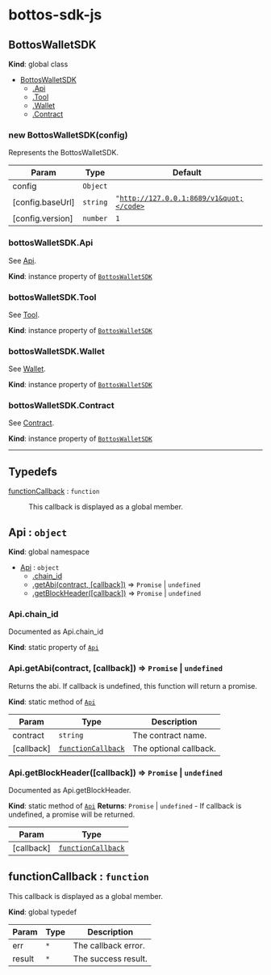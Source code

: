 # bottos-sdk-js

<a name="BottosWalletSDK"></a>

## BottosWalletSDK
**Kind**: global class

* [BottosWalletSDK](#BottosWalletSDK)
    * [.Api](#BottosWalletSDK+Api)
    * [.Tool](#BottosWalletSDK+Tool)
    * [.Wallet](#BottosWalletSDK+Wallet)
    * [.Contract](#BottosWalletSDK+Contract)

<a name="new_BottosWalletSDK_new"></a>

### new BottosWalletSDK(config)
Represents the BottosWalletSDK.


| Param | Type | Default |
| --- | --- | --- |
| config | <code>Object</code> |  |
| [config.baseUrl] | <code>string</code> | <code>&quot;http://127.0.0.1:8689/v1&quot;</code> |
| [config.version] | <code>number</code> | <code>1</code> |

<a name="BottosWalletSDK+Api"></a>

### bottosWalletSDK.Api
See [Api](Api).

**Kind**: instance property of [<code>BottosWalletSDK</code>](#BottosWalletSDK)
<a name="BottosWalletSDK+Tool"></a>

### bottosWalletSDK.Tool
See [Tool](Tool).

**Kind**: instance property of [<code>BottosWalletSDK</code>](#BottosWalletSDK)
<a name="BottosWalletSDK+Wallet"></a>

### bottosWalletSDK.Wallet
See [Wallet](Wallet).

**Kind**: instance property of [<code>BottosWalletSDK</code>](#BottosWalletSDK)
<a name="BottosWalletSDK+Contract"></a>

### bottosWalletSDK.Contract
See [Contract](Contract).

**Kind**: instance property of [<code>BottosWalletSDK</code>](#BottosWalletSDK)

---

## Typedefs

<dl>
<dt><a href="#functionCallback">functionCallback</a> : <code>function</code></dt>
<dd><p>This callback is displayed as a global member.</p>
</dd>
</dl>

<a name="Api"></a>

## Api : <code>object</code>
**Kind**: global namespace

* [Api](#Api) : <code>object</code>
    * [.chain_id](#Api.chain_id)
    * [.getAbi(contract, [callback])](#Api.getAbi) ⇒ <code>Promise</code> \| <code>undefined</code>
    * [.getBlockHeader([callback])](#Api.getBlockHeader) ⇒ <code>Promise</code> \| <code>undefined</code>

<a name="Api.chain_id"></a>

### Api.chain_id
Documented as Api.chain_id

**Kind**: static property of [<code>Api</code>](#Api)
<a name="Api.getAbi"></a>

### Api.getAbi(contract, [callback]) ⇒ <code>Promise</code> \| <code>undefined</code>
Returns the abi. If callback is undefined, this function will return a promise.

**Kind**: static method of [<code>Api</code>](#Api)

| Param | Type | Description |
| --- | --- | --- |
| contract | <code>string</code> | The contract name. |
| [callback] | [<code>functionCallback</code>](#functionCallback) | The optional callback. |

<a name="Api.getBlockHeader"></a>

### Api.getBlockHeader([callback]) ⇒ <code>Promise</code> \| <code>undefined</code>
Documented as Api.getBlockHeader.

**Kind**: static method of [<code>Api</code>](#Api)
**Returns**: <code>Promise</code> \| <code>undefined</code> - If callback is undefined, a promise will be returned.

| Param | Type |
| --- | --- |
| [callback] | [<code>functionCallback</code>](#functionCallback) |

<a name="functionCallback"></a>

## functionCallback : <code>function</code>
This callback is displayed as a global member.

**Kind**: global typedef

| Param | Type | Description |
| --- | --- | --- |
| err | <code>\*</code> | The callback error. |
| result | <code>\*</code> | The success result. |





